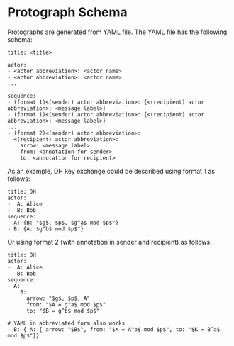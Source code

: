 # Protograph Schema

Protographs are generated from YAML file. The YAML file has the following schema:

```
title: <title>

actor:
- <actor abbreviation>: <actor name>
- <actor abbreviation>: <actor name>
...

sequence:
- (format 1)<(sender) actor abbreviation>: {<(recipient) actor abbreviation>: <message label>}
- (format 1)<(sender) actor abbreviation>: {<(recipient) actor abbreviation>: <message label>}
...
- (format 2)<(sender) actor abbreviation>:
  <(recipient) actor abbreviation>:
    arrow: <message label>
    from: <annotation for sender>
    to: <annotation for recipient>
```

As an example, DH key exchange could be described using format 1 as follows:
```
title: DH
actor:
-  A: Alice
-  B: Bob
sequence:
- A: {B: "$g$, $p$, $g^a$ mod $p$"}
- B: {A: $g^b$ mod $p$"}
```

Or using format 2 (with annotation in sender and recipient) as follows:
```
title: DH
actor:
-  A: Alice
-  B: Bob
sequence:
- A:
    B:
      arrow: "$g$, $p$, A"
      from: "$A = g^a$ mod $p$"
      to: "$B = g^b$ mod $p$"

# YAML in abbreviated form also works
- B: { A: { arrow: "$B$", from: "$K = A^b$ mod $p$", to: "$K = B^a$ mod $p$"}}
```
